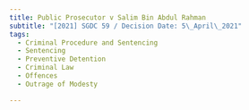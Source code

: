 ```yaml
---
title: Public Prosecutor v Salim Bin Abdul Rahman
subtitle: "[2021] SGDC 59 / Decision Date: 5\_April\_2021"
tags:
  - Criminal Procedure and Sentencing
  - Sentencing
  - Preventive Detention
  - Criminal Law
  - Offences
  - Outrage of Modesty

---
```

